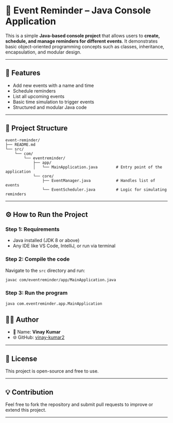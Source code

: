 # 📅 Event Reminder – Java Console Application

This is a simple **Java-based console project** that allows users to **create, schedule, and manage reminders for different events**. It demonstrates basic object-oriented programming concepts such as classes, inheritance, encapsulation, and modular design.

---

## 🚀 Features

- Add new events with a name and time
- Schedule reminders
- List all upcoming events
- Basic time simulation to trigger events
- Structured and modular Java code

---

## 📁 Project Structure

```
event-reminder/
├── README.md
└── src/
    └── com/
        └── eventreminder/
            ├── app/
            │   └── MainApplication.java        # Entry point of the application
            └── core/
                ├── EventManager.java           # Handles list of events
                └── EventScheduler.java         # Logic for simulating reminders
```

---

## ⚙️ How to Run the Project

### Step 1: Requirements
- Java installed (JDK 8 or above)
- Any IDE like VS Code, IntelliJ, or run via terminal

### Step 2: Compile the code
Navigate to the `src` directory and run:

```bash
javac com/eventreminder/app/MainApplication.java
```

### Step 3: Run the program

```bash
java com.eventreminder.app.MainApplication
```

## 🙋‍♂️ Author

- 👤 Name: **Vinay Kumar**
- 🌐 GitHub: [vinay-kumar2](https://github.com/vinay-kumar2)

---

## 📜 License

This project is open-source and free to use.

---

## 💡 Contribution

Feel free to fork the repository and submit pull requests to improve or extend this project.

---
